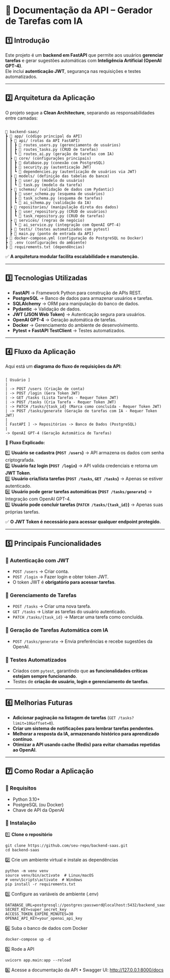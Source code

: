# 📌 Documentação da API – Gerador de Tarefas com IA

## 1️⃣ Introdução
Este projeto é um **backend em FastAPI** que permite aos usuários **gerenciar tarefas** e gerar sugestões automáticas com **Inteligência Artificial (OpenAI GPT-4)**.  
Ele inclui **autenticação JWT**, segurança nas requisições e testes automatizados.

---

## 2️⃣ Arquitetura da Aplicação
O projeto segue a **Clean Architecture**, separando as responsabilidades entre camadas:
```

📂 backend-saas/
┣ 📂 app/ (código principal da API)
┃ ┣ 📂 api/ (rotas da API FastAPI)
┃ ┃ ┣ 📄 routes_users.py (gerenciamento de usuários)
┃ ┃ ┣ 📄 routes_tasks.py (CRUD de tarefas)
┃ ┃ ┗ 📄 routes_ai.py (geração de tarefas com IA)
┃ ┣ 📂 core/ (configurações principais)
┃ ┃ ┣ 📄 database.py (conexão com PostgreSQL)
┃ ┃ ┣ 📄 security.py (autenticação JWT)
┃ ┃ ┗ 📄 dependencies.py (autenticação de usuários via JWT)
┃ ┣ 📂 models/ (definição das tabelas do banco)
┃ ┃ ┣ 📄 user.py (modelo do usuário)
┃ ┃ ┗ 📄 task.py (modelo da tarefa)
┃ ┣ 📂 schemas/ (validação de dados com Pydantic)
┃ ┃ ┣ 📄 user_schema.py (esquema de usuários)
┃ ┃ ┣ 📄 task_schema.py (esquema de tarefas)
┃ ┃ ┗ 📄 ai_schema.py (validação da IA)
┃ ┣ 📂 repositories/ (manipulação direta dos dados)
┃ ┃ ┣ 📄 user_repository.py (CRUD de usuários)
┃ ┃ ┗ 📄 task_repository.py (CRUD de tarefas)
┃ ┣ 📂 services/ (regras de negócio)
┃ ┃ ┗ 📄 ai_service.py (integração com OpenAI GPT-4)
┃ ┣ 📂 tests/ (testes automatizados com pytest)
┃ ┣ 📄 main.py (ponto de entrada da API)
┣ 📄 docker-compose.yml (configuração do PostgreSQL no Docker)
┣ 📄 .env (configurações do ambiente)
┣ 📄 requirements.txt (dependências)
```

✅ **A arquitetura modular facilita escalabilidade e manutenção.**

---

## 3️⃣ Tecnologias Utilizadas
- **FastAPI** → Framework Python para construção de APIs REST.  
- **PostgreSQL** → Banco de dados para armazenar usuários e tarefas.  
- **SQLAlchemy** → ORM para manipulação do banco de dados.  
- **Pydantic** → Validação de dados.  
- **JWT (JSON Web Token)** → Autenticação segura para usuários.  
- **OpenAI GPT-4** → Geração automática de tarefas.  
- **Docker** → Gerenciamento do ambiente de desenvolvimento.  
- **Pytest + FastAPI TestClient** → Testes automatizados.  

---

## 4️⃣ Fluxo da Aplicação
Aqui está um **diagrama do fluxo de requisições da API**:
```

[ Usuário ]
|
| -> POST /users (Criação de conta)
| -> POST /login (Gera Token JWT)
| -> GET /tasks (Lista Tarefas - Requer Token JWT)
| -> POST /tasks (Cria Tarefa - Requer Token JWT)
| -> PATCH /tasks/{task_id} (Marca como concluída - Requer Token JWT)
| -> POST /tasks/generate (Geração de tarefas com IA - Requer Token JWT)
|
[ FastAPI ] -> Repositórios -> Banco de Dados (PostgreSQL)
|
-> OpenAI GPT-4 (Geração Automática de Tarefas)
```

📌 **Fluxo Explicado:**

1️⃣ **Usuário se cadastra (`POST /users`)** → API armazena os dados com senha criptografada.  
2️⃣ **Usuário faz login (`POST /login`)** → API valida credenciais e retorna um **JWT Token**.  
3️⃣ **Usuário cria/lista tarefas (`POST /tasks`, `GET /tasks`)** → Apenas se estiver autenticado.  
4️⃣ **Usuário pode gerar tarefas automáticas (`POST /tasks/generate`)** → Integração com OpenAI GPT-4.  
5️⃣ **Usuário pode concluir tarefas (`PATCH /tasks/{task_id}`)** → Apenas suas próprias tarefas.  

✅ **O JWT Token é necessário para acessar qualquer endpoint protegido.**

---

## 5️⃣ Principais Funcionalidades
### 🔹 Autenticação com JWT
- `POST /users` → Criar conta.  
- `POST /login` → Fazer login e obter token JWT.  
- O token JWT é **obrigatório para acessar tarefas**.  

### 🔹 Gerenciamento de Tarefas
- `POST /tasks` → Criar uma nova tarefa.  
- `GET /tasks` → Listar as tarefas do usuário autenticado.  
- `PATCH /tasks/{task_id}` → Marcar uma tarefa como concluída.  

### 🔹 Geração de Tarefas Automática com IA
- `POST /tasks/generate` → Envia preferências e recebe sugestões da OpenAI.  

### 🔹 Testes Automatizados
- Criados com `pytest`, garantindo que **as funcionalidades críticas estejam sempre funcionando**.  
- Testes de **criação de usuário, login e gerenciamento de tarefas**.  

---

## 6️⃣ Melhorias Futuras
- **Adicionar paginação na listagem de tarefas** (`GET /tasks?limit=10&offset=0`).  
- **Criar um sistema de notificações para lembrar tarefas pendentes**.  
- **Melhorar a resposta da IA, armazenando histórico para aprendizado contínuo**.  
- **Otimizar a API usando cache (Redis) para evitar chamadas repetidas ao OpenAI**.  

---

## 7️⃣ Como Rodar a Aplicação
### 📌 Requisitos
- Python 3.10+  
- PostgreSQL (ou Docker)  
- Chave de API da OpenAI  

### 📌 Instalação
1️⃣ **Clone o repositório**  
```
git clone https://github.com/seu-repo/backend-saas.git
cd backend-saas
```

2️⃣ Crie um ambiente virtual e instale as dependências
```
python -m venv venv
source venv/bin/activate  # Linux/macOS
# venv\Scripts\activate  # Windows
pip install -r requirements.txt
```

3️⃣ Configure as variáveis de ambiente (.env)

```
DATABASE_URL=postgresql://postgres:password@localhost:5432/backend_saas
SECRET_KEY=super_secret_key
ACCESS_TOKEN_EXPIRE_MINUTES=30
OPENAI_API_KEY=your_openai_api_key
```

4️⃣ Suba o banco de dados com Docker
```
docker-compose up -d
```

5️⃣ Rode a API
```
uvicorn app.main:app --reload
```

6️⃣ Acesse a documentação da API
	•	Swagger UI: http://127.0.0.1:8000/docs


